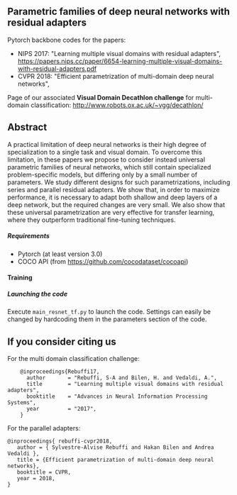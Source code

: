 ## Parametric families of deep neural networks with residual adapters

Pytorch backbone codes for the papers:
- NIPS 2017: "Learning multiple visual domains with residual adapters", https://papers.nips.cc/paper/6654-learning-multiple-visual-domains-with-residual-adapters.pdf
- CVPR 2018: "Efficient parametrization of multi-domain deep neural networks", 

Page of our associated **Visual Domain Decathlon challenge** for multi-domain classification: http://www.robots.ox.ac.uk/~vgg/decathlon/

## Abstract 

A practical limitation of deep neural networks is their high degree of specialization to a single task and visual domain.
To overcome this limitation, in these papers we propose to consider instead universal parametric families of neural
networks, which still contain specialized problem-specific models, but differing only by a small number of parameters.
We study different designs for such parametrizations, including
series and parallel residual adapters. We show that, in order to maximize performance, it is necessary
to adapt both shallow and deep layers of a deep network,
but the required changes are very small. We also show that
these universal parametrization are very effective for transfer
learning, where they outperform traditional fine-tuning
techniques.

##### Requirements
- Pytorch (at least version 3.0)
- COCO API (from https://github.com/cocodataset/cocoapi)

#### Training

##### Launching the code
Execute ``main_resnet_tf.py`` to launch the code. Settings can easily be changed by hardcoding them in the parameters section of the code.

## If you consider citing us

For the multi domain classification challenge:


        @inproceedings{Rebuffi17,
          author       = "Rebuffi, S-A and Bilen, H. and Vedaldi, A.",
          title        = "Learning multiple visual domains with residual adapters",
          booktitle    = "Advances in Neural Information Processing Systems",
          year         = "2017",
        }


For the parallel adapters:


    @inproceedings{ rebuffi-cvpr2018,
       author = { Sylvestre-Alvise Rebuffi and Hakan Bilen and Andrea Vedaldi },
       title = {Efficient parametrization of multi-domain deep neural networks},
       booktitle = CVPR,
       year = 2018,
    }

